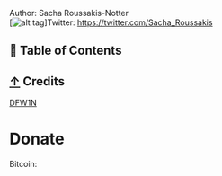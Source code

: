                             
 Author: Sacha Roussakis-Notter    
 [![alt tag](https://www.google.com/url?sa=i&rct=j&q=&esrc=s&source=images&cd=&ved=2ahUKEwjJxcmG7IbkAhVKdCsKHYmYBhkQjRx6BAgBEAQ&url=https%3A%2F%2Fwww.iconfinder.com%2Ficons%2F313075%2Ftweet_twitter_icon&psig=AOvVaw0z8tY6lysEQkR-yo8HM1w5&ust=1566026116261238)]Twitter: https://twitter.com/Sacha_Roussakis
## 📖 Table of Contents









## [↑](#contents) Credits
[DFW1N](https://github.com/DFW1N)
 # Donate
 Bitcoin:
